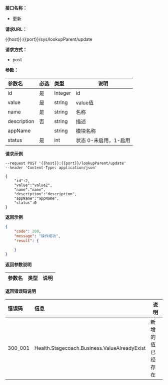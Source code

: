 **接口名称：**

- 更新

**请求URL：**

{{host}}:{{port}}/sys/lookupParent/update

**请求方式：**
- post

**参数：**

|参数名|必选|类型|说明|
|:----    |:---|:----- |-----   |
|id    |是   |Integer|id|
| value       | 是   | string  | value值               |
| name        | 是   | string  | 名称                  |
| description | 否   | string  | 描述                  |
| appName     |      | string  | 模块名称              |
| status      | 是   | int     | 状态 0-未启用，1-启用 |

**请求示例**
```
--request POST '{{host}}:{{port}}/lookupParent/update'
--header 'Content-Type: application/json'

{
    "id":2,
    "value":"value2",
    "name":"name",
    "description":"description",
    "appName":"appName",
    "status":0
}

```

 **返回示例**
```json
{
    "code": 200,
    "message": "操作成功",
    "result": {

    }
}

```
 **返回参数说明**

|参数名|类型|说明|
|:-----  |:-----|----- |



 **返回错误码说明**

|错误码 |信息|说明|
|:----  |:----   |-----   |
|300_001  |Health.Stagecoach.Business.ValueAlreadyExist   |新增的值已经存在   |
